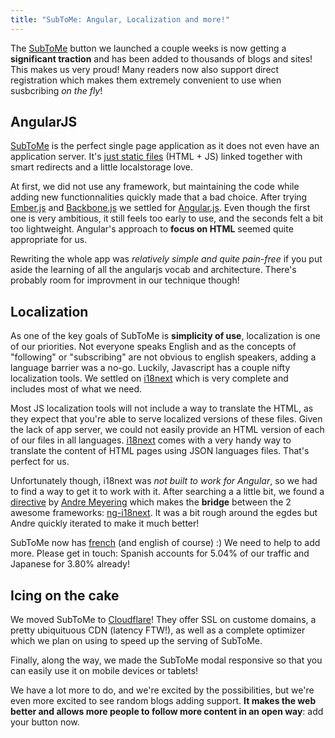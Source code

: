 ```yaml
---
title: "SubToMe: Angular, Localization and more!"
---
```


The [SubToMe](https://www.subtome.com/#/) button we launched a couple weeks is now getting a **significant traction** and has been added to thousands of blogs and sites! This makes us very proud! Many readers now also support direct registration which makes them extremely convenient to use when susbcribing *on the fly*!

## AngularJS

[SubToMe](https://www.subtome.com/#/) is the perfect single page application as it does not even have an application server. It's [just static files](https://github.com/superfeedr/subtome) (HTML + JS) linked together with smart redirects and a little localstorage love.

At first, we did not use any framework, but maintaining the code while adding new functionnalities quickly made that a bad choice. After trying [Ember.js](http://emberjs.com/) and [Backbone.js](http://backbonejs.org/) we settled for [Angular.js](http://angularjs.org/). Even though the first one is very ambitious, it still feels too early to use, and the seconds felt a bit too lightweight. Angular's approach to **focus on HTML** seemed quite appropriate for us.

Rewriting the whole app was *relatively simple and quite pain-free* if you put aside the learning of all the angularjs vocab and architecture. There's probably room for improvment in our technique though!

## Localization

As one of the key goals of SubToMe is **simplicity of use**, localization is one of our priorities. Not everyone speaks English and as the concepts of "following" or "subscribing" are not obvious to english speakers, adding a language barrier was a no-go. Luckily, Javascript has a couple nifty localization tools. We settled on [i18next](http://i18next.com/) which is very complete and includes most of what we need. 

Most JS localization tools will not include a way to translate the HTML, as they expect that you're able to serve localized versions of these files. Given the lack of app server, we could not easily provide an HTML version of each of our files in all languages. [i18next](http://i18next.com/) comes with a very handy way to translate the content of HTML pages using JSON languages files. That's perfect for us.

Unfortunately though, i18next was *not built to work for Angular*, so we had to find a way to get it to work with it. After searching a a little bit, we found a [directive](http://docs.angularjs.org/api) by [Andre Meyering](https://github.com/archer96) which makes the **bridge** between the 2 awesome frameworks: [ng-i18next](https://github.com/archer96/ng-i18next). It was a bit rough around the egdes but Andre quickly iterated to make it much better!

SubToMe now has [french](https://github.com/superfeedr/subtome/tree/master/locales) (and english of course) :) We need to help to add more. Please get in touch: Spanish accounts for 5.04% of our traffic and Japanese for 3.80% already!

## Icing on the cake

We moved SubToMe to [Cloudflare](https://www.cloudflare.com/)! They offer SSL on custome domains, a pretty ubiquituous CDN (latency FTW!), as well as a complete optimizer which we plan on using to speed up the serving of SubToMe. 

Finally, along the way, we made the SubToMe modal responsive so that you can easily use it on mobile devices or tablets!

We have a lot more to do, and we're excited by the possibilities, but we're even more excited to see random blogs adding support. **It makes the web better and allows more people to follow more content in an open way**: add your button now.














